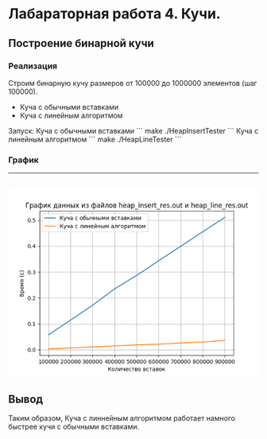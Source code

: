 # Лабараторная работа 4. Кучи.

## Построение бинарной кучи 
### Реализация
Строим бинарную кучу размеров от 100000 до 1000000 элементов (шаг 100000).
* Куча с обычными вставками
* Куча с линейным алгоритмом

Запуск:
   Куча с обычными вставками
   \```
   make
   ./HeapInsertTester
   \```
   Куча с линейным алгоритмом
   \```
   make 
   ./HeapLineTester
   \```

### График
---
   ![резы тестов](./BinHeap/pictures/heap_graphs.png)
---

## Вывод
Таким образом, Куча с линнейным алгоритмом работает намного быстрее кучи с обычными вставками.